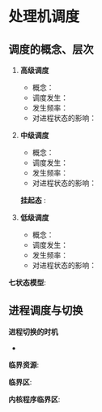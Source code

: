 # 处理机调度

## 调度的概念、层次

1.  **高级调度**
   
     -  概念：
     -  调度发生：
     -  发生频率：
     -  对进程状态的影响：
       
2.  **中级调度**
    
     -  概念：
     -  调度发生：
     -  发生频率：
     -  对进程状态的影响：

    **挂起态** :  
   
3.  **低级调度**
      
     -  概念：
     -  调度发生：
     -  发生频率：
     -  对进程状态的影响：

**七状态模型**:

## 进程调度与切换

**进程切换的时机**

- 



**临界资源**:


**临界区**:


**内核程序临界区**:


